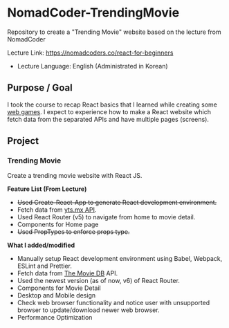 # NomadCoder-TrendingMovie

Repository to create a "Trending Movie" website based on the lecture from NomadCoder

Lecture Link: https://nomadcoders.co/react-for-beginners

- Lecture Language: English (Administrated in Korean)

## Purpose / Goal

I took the course to recap React basics that I learned while creating some [web games](https://github.com/hyecheol123/ZeroCho-React-WebGames).
I expect to experience how to make a React website which fetch data from the separated APIs and have multiple pages (screens).

## Project

### Trending Movie

Create a trending movie website with React JS.

**Feature List (From Lecture)**

- ~~Used Create-React-App to generate React development environment.~~
- Fetch data from [yts.mx API](https://yts.mx/api).
- Used React Router (v5) to navigate from home to movie detail.
- Components for Home page
- ~~Used PropTypes to enforce props type.~~

**What I added/modified**

- Manually setup React development environment using Babel, Webpack, ESLint and Prettier.
- Fetch data from [The Movie DB](https://www.themoviedb.org) API.
- Used the newest version (as of now, v6) of React Router.
- Components for Movie Detail
- Desktop and Mobile design
- Check web browser functionality and notice user with unsupported browser to update/download newer web browser.
- Performance Optimization
